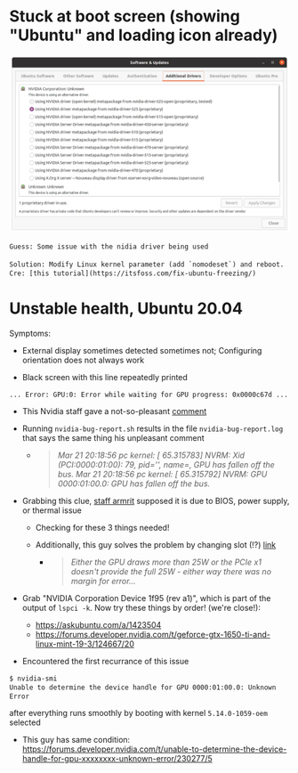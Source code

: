 # Stuck at boot screen (showing "Ubuntu" and loading icon already)

![](docs/nvidia_drivers.png)

```
Guess: Some issue with the nidia driver being used

Solution: Modify Linux kernel parameter (add `nomodeset`) and reboot. Cre: [this tutorial](https://itsfoss.com/fix-ubuntu-freezing/)
```

# Unstable health, Ubuntu 20.04

Symptoms:
- External display sometimes detected sometimes not; Configuring orientation does not always work

- Black screen with this line repeatedly printed

```
... Error: GPU:0: Error while waiting for GPU progress: 0x0000c67d ...
```

  - This Nvidia staff gave a not-so-pleasant [comment](https://forums.developer.nvidia.com/t/geforce-rtx-3060-error-gpu-error-while-waiting-for-gpu-progress-0x0000c67d/223489/4)

  - Running `nvidia-bug-report.sh` results in the file `nvidia-bug-report.log` that says the same thing his unpleasant comment

    - > _Mar 21 20:18:56 pc kernel: [   65.315783] NVRM: Xid (PCI:0000:01:00): 79, pid='<unknown>', name=<unknown>, GPU has fallen off the bus.
  Mar 21 20:18:56 pc kernel: [   65.315792] NVRM: GPU 0000:01:00.0: GPU has fallen off the bus._

  - Grabbing this clue, [staff armrit](https://forums.developer.nvidia.com/t/gpu-has-fallen-off-the-bus/217357/4) supposed it is due to BIOS, power supply, or thermal issue
    - Checking for these 3 things needed!

    - Additionally, this guy solves the problem by changing slot (!?) [link](https://bbs.archlinux.org/viewtopic.php?id=267855)
      - > _Either the GPU draws more than 25W or the PCIe x1 doesn't provide the full 25W - either way there was no margin for error…_

  - Grab "NVIDIA Corporation Device 1f95 (rev a1)", which is part of the output of `lspci -k`. Now try these things by order! (we're close!):
    - https://askubuntu.com/a/1423504
    - https://forums.developer.nvidia.com/t/geforce-gtx-1650-ti-and-linux-mint-19-3/124667/20

- Encountered the first recurrance of this issue

```
$ nvidia-smi
Unable to determine the device handle for GPU 0000:01:00.0: Unknown Error
```

after everything runs smoothly by booting with kernel `5.14.0-1059-oem` selected

  - This guy has same condition: https://forums.developer.nvidia.com/t/unable-to-determine-the-device-handle-for-gpu-xxxxxxxx-unknown-error/230277/5
